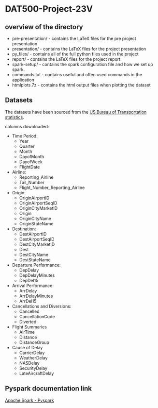 # DAT500-Project-23V

## overview of the directory

- pre-presentation/ - contains the LaTeX files for the pre project presentation
- presentation/ - contains the LaTeX files for the project presentation
- py_files/ - contains all of the full python files used in the project
- report/ - contains the LaTeX files for the project report
- spark-setup/ - contains the spark configuration file and how we set up spark.
- commands.txt - contains useful and often used commands in the application
- htmlplots.7z - contains the html output files when plotting the dataset

## Datasets

The datasets have been sourced from the [US Bureau of Transportation statistics](https://www.transtats.bts.gov/Tables.asp?QO_VQ=EFD&QO_anzr=Nv4yv0r%FDb0-gvzr%FDcr4s14zn0pr%FDQn6n&QO_fu146_anzr=b0-gvzr).

columns downloaded:

- Time Period:
  - Year
  - Quarter
  - Month
  - DayofMonth
  - DayofWeek
  - FlightDate
- Airline:
  - Reporting_Airline
  - Tail_Number
  - Flight_Number_Reporting_Airline
- Origin:
  - OriginAirportID
  - OriginAirportSeqID
  - OriginCityMarketID
  - Origin
  - OriginCityName
  - OriginStateName
- Destination:
  - DestAirportID
  - DestAirportSeqID
  - DestCityMarketID
  - Dest
  - DestCityName
  - DestStateName
- Departure Performance:
  - DepDelay
  - DepDelayMinutes
  - DepDel15
- Arrival Performance:
  - ArrDelay
  - ArrDelayMinutes
  - ArrDel15
- Cancellations and Diversions:
  - Cancelled
  - CancellationCode
  - Diverted
- Flight Summaries
  - AirTime
  - Distance
  - DistanceGroup
- Cause of Delay
  - CarrierDelay
  - WeatherDelay
  - NASDelay
  - SecurityDelay
  - LateAircraftDelay

## Pyspark documentation link

[Apache Spark - Pyspark](https://spark.apache.org/docs/3.2.1/api/python/getting_started/index.html)
